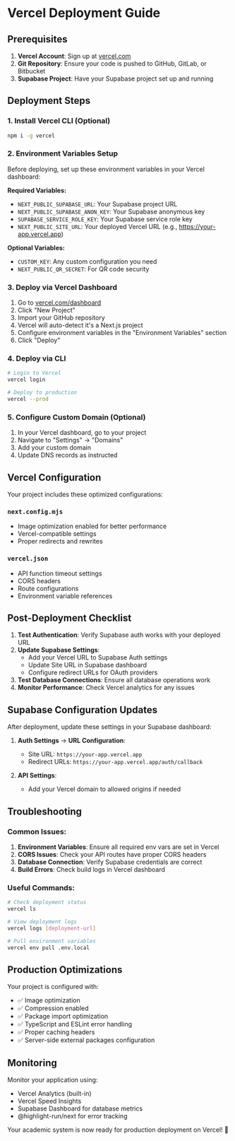 # Vercel Deployment Guide

## Prerequisites

1. **Vercel Account**: Sign up at [vercel.com](https://vercel.com)
2. **Git Repository**: Ensure your code is pushed to GitHub, GitLab, or Bitbucket
3. **Supabase Project**: Have your Supabase project set up and running

## Deployment Steps

### 1. Install Vercel CLI (Optional)
```bash
npm i -g vercel
```

### 2. Environment Variables Setup

Before deploying, set up these environment variables in your Vercel dashboard:

**Required Variables:**
- `NEXT_PUBLIC_SUPABASE_URL`: Your Supabase project URL
- `NEXT_PUBLIC_SUPABASE_ANON_KEY`: Your Supabase anonymous key  
- `SUPABASE_SERVICE_ROLE_KEY`: Your Supabase service role key
- `NEXT_PUBLIC_SITE_URL`: Your deployed Vercel URL (e.g., https://your-app.vercel.app)

**Optional Variables:**
- `CUSTOM_KEY`: Any custom configuration you need
- `NEXT_PUBLIC_QR_SECRET`: For QR code security

### 3. Deploy via Vercel Dashboard

1. Go to [vercel.com/dashboard](https://vercel.com/dashboard)
2. Click "New Project"
3. Import your GitHub repository
4. Vercel will auto-detect it's a Next.js project
5. Configure environment variables in the "Environment Variables" section
6. Click "Deploy"

### 4. Deploy via CLI

```bash
# Login to Vercel
vercel login

# Deploy to production
vercel --prod
```

### 5. Configure Custom Domain (Optional)

1. In your Vercel dashboard, go to your project
2. Navigate to "Settings" → "Domains"
3. Add your custom domain
4. Update DNS records as instructed

## Vercel Configuration

Your project includes these optimized configurations:

### `next.config.mjs`
- Image optimization enabled for better performance
- Vercel-compatible settings
- Proper redirects and rewrites

### `vercel.json`
- API function timeout settings
- CORS headers
- Route configurations
- Environment variable references

## Post-Deployment Checklist

1. **Test Authentication**: Verify Supabase auth works with your deployed URL
2. **Update Supabase Settings**: 
   - Add your Vercel URL to Supabase Auth settings
   - Update Site URL in Supabase dashboard
   - Configure redirect URLs for OAuth providers
3. **Test Database Connections**: Ensure all database operations work
4. **Monitor Performance**: Check Vercel analytics for any issues

## Supabase Configuration Updates

After deployment, update these settings in your Supabase dashboard:

1. **Auth Settings** → **URL Configuration**:
   - Site URL: `https://your-app.vercel.app`
   - Redirect URLs: `https://your-app.vercel.app/auth/callback`

2. **API Settings**:
   - Add your Vercel domain to allowed origins if needed

## Troubleshooting

### Common Issues:

1. **Environment Variables**: Ensure all required env vars are set in Vercel
2. **CORS Issues**: Check your API routes have proper CORS headers
3. **Database Connection**: Verify Supabase credentials are correct
4. **Build Errors**: Check build logs in Vercel dashboard

### Useful Commands:

```bash
# Check deployment status
vercel ls

# View deployment logs
vercel logs [deployment-url]

# Pull environment variables
vercel env pull .env.local
```

## Production Optimizations

Your project is configured with:
- ✅ Image optimization
- ✅ Compression enabled
- ✅ Package import optimization
- ✅ TypeScript and ESLint error handling
- ✅ Proper caching headers
- ✅ Server-side external packages configuration

## Monitoring

Monitor your application using:
- Vercel Analytics (built-in)
- Vercel Speed Insights
- Supabase Dashboard for database metrics
- @highlight-run/next for error tracking

Your academic system is now ready for production deployment on Vercel! 🚀
